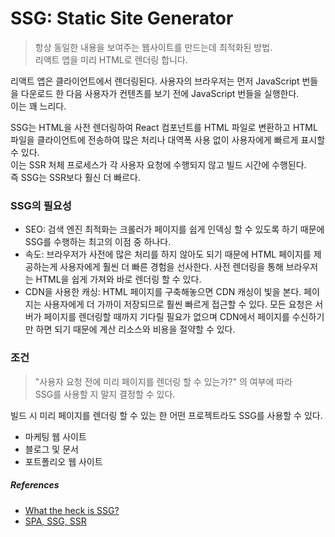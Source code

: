 # SSG: Static Site Generator
> 항상 동일한 내용을 보여주는 웹사이트를 만드는데 최적화된 방법.<br>
> 리액트 앱을 미리 HTML로 렌더링 합니다.
>

리액트 앱은 클라이언트에서 렌더링된다. 사용자의 브라우저는 먼저 JavaScript 번들을 다운로드 한 다음 사용자가 컨텐츠를 보기 전에 JavaScript 번들을 실행한다.<br>
이는 꽤 느리다.

SSG는 HTML을 사전 렌더링하여 React 컴포넌트를 HTML 파일로 변환하고 HTML 파일을 클라이언트에 전송하여 많은 처리나 대역폭 사용 없이 사용자에게 빠르게 표시할 수 있다.<br>
이는 SSR 처체 프로세스가 각 사용자 요청에 수행되지 않고 빌드 시간에 수행된다.<br>
즉 SSG는 SSR보다 훨신 더 빠르다.

### SSG의 필요성
- SEO: 검색 엔진 최적화는 크롤러가 페이지를 쉽게 인덱싱 할 수 있도록 하기 때문에 SSG를 수행하는 최고의 이점 중 하나다.
- 속도: 브라우저가 사전에 많은 처리를 하지 않아도 되기 때문에 HTML 페이지를 제공하는게 사용자에게 훨씬 더 빠른 경험을 선사한다. 사전 렌더링을 통해 브라우저는 HTML을 쉽게 가져와 바로 렌더링 할 수 있다.
- CDN을 사용한 캐싱: HTML 페이지를 구축해놓으면 CDN 캐싱이 빛을 본다. 페이지는  사용자에게 더 가까이 저장되므로 훨씬 빠르게 접근할 수 있다. 모든 요청은 서버가 페이지를 렌더링할 때까지 기다릴 필요가 없으며 CDN에서 페이지를 수신하기만 하면 되기 때문에 계산 리소스와 비용을 절약할 수 있다.

### 조건
> "사용자 요청 전에 미리 페이지를 렌더링 할 수 있는가?" 의 여부에 따라 <br>SSG를 사용할 지 말지 결정할 수 있다.<br>

빌드 시 미리 페이지를 렌더링 할 수 있는 한 어떤 프로젝트라도 SSG를 사용할 수 있다.
- 마케팅 웹 사이트
- 블로그 및 문서
- 포트폴리오 웹 사이트


##### References
- [What the heck is SSG?](https://dev.to/anshuman_bhardwaj/what-the-heck-is-ssg-static-site-generation-explained-with-nextjs-5cja)
- [SPA, SSG, SSR](https://www.daleseo.com/spa-ssg-ssr/)